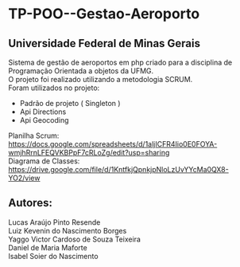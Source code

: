 # TP-POO--Gestao-Aeroporto
## Universidade Federal de Minas Gerais
Sistema de gestão de aeroportos em php criado para a disciplina de Programação Orientada a objetos da UFMG.<br>
O projeto foi realizado utilizando a metodologia SCRUM.<Br>
Foram utilizados no projeto:<br>
- Padrão de projeto ( Singleton ) <br>
- Api Directions <br>
- Api Geocoding <br>

Planilha Scrum:<br>
https://docs.google.com/spreadsheets/d/1aljICFR4Iio0E0FOYA-wmjhRrnLFEQVKBPpF7cRLoZg/edit?usp=sharing<br>
Diagrama de Classes:<br>
https://drive.google.com/file/d/1KntfkjQpnkjpNloLzUvYYcMa0QX8-YO2/view<br>

## Autores: <br>
Lucas Araújo Pinto Resende <br>
Luiz Kevenin do Nascimento Borges <br>
Yaggo Victor Cardoso de Souza Teixeira <br>
Daniel de Maria Maforte<br>
Isabel Soier do Nascimento<br>

